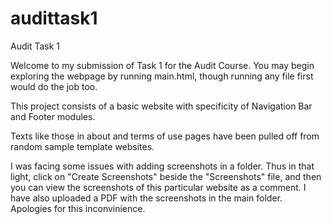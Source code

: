 # audittask1
Audit Task 1

Welcome to my submission of Task 1 for the Audit Course.
You may begin exploring the webpage by running main.html, though running any file first would do the job too.

This project consists of a basic website with specificity of Navigation Bar and Footer modules.

Texts like those in about and terms of use pages have been pulled off from random sample template websites.

I was facing some issues with adding screenshots in a folder. Thus in that light, click on "Create Screenshots" beside the "Screenshots" file, 
and then you can view the screenshots of this particular website as a comment. 
I have also uploaded a PDF with the screenshots in the main folder.
Apologies for this inconvinience.




